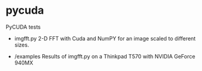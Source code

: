 # pycuda
PyCUDA tests

- imgfft.py
2-D FFT with Cuda and NumPY for an image scaled to different sizes.

- /examples
Results of imgfft.py on a Thinkpad T570 with NVIDIA GeForce 940MX
